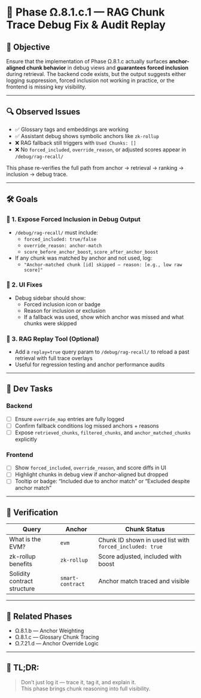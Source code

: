 # 🧠 Phase Ω.8.1.c.1 — RAG Chunk Trace Debug Fix & Audit Replay

## 🧭 Objective

Ensure that the implementation of Phase Ω.8.1.c actually surfaces **anchor-aligned chunk behavior** in debug views and **guarantees forced inclusion** during retrieval. The backend code exists, but the output suggests either logging suppression, forced inclusion not working in practice, or the frontend is missing key visibility.

---

## 🔍 Observed Issues

- ✅ Glossary tags and embeddings are working
- ✅ Assistant debug shows symbolic anchors like `zk-rollup`
- ❌ RAG fallback still triggers with `Used Chunks: []`
- ❌ No `forced_included`, `override_reason`, or adjusted scores appear in `/debug/rag-recall/`

This phase re-verifies the full path from anchor → retrieval → ranking → inclusion → debug trace.

---

## 🛠️ Goals

### 🔹 1. Expose Forced Inclusion in Debug Output
- `/debug/rag-recall/` must include:
  - `forced_included: true/false`
  - `override_reason: anchor-match`
  - `score_before_anchor_boost`, `score_after_anchor_boost`
- If any chunk was matched by anchor and not used, log:
  - `"Anchor-matched chunk [id] skipped — reason: [e.g., low raw score]"`

### 🔹 2. UI Fixes
- Debug sidebar should show:
  - Forced inclusion icon or badge
  - Reason for inclusion or exclusion
  - If a fallback was used, show which anchor was missed and what chunks were skipped

### 🔹 3. RAG Replay Tool (Optional)
- Add a `replay=true` query param to `/debug/rag-recall/` to reload a past retrieval with full trace overlays
- Useful for regression testing and anchor performance audits

---

## 🔧 Dev Tasks

### Backend
- [ ] Ensure `override_map` entries are fully logged
- [ ] Confirm fallback conditions log missed anchors + reasons
- [ ] Expose `retrieved_chunks`, `filtered_chunks`, and `anchor_matched_chunks` explicitly

### Frontend
- [ ] Show `forced_included`, `override_reason`, and score diffs in UI
- [ ] Highlight chunks in debug view if anchor-aligned but dropped
- [ ] Tooltip or badge: “Included due to anchor match” or “Excluded despite anchor match”

---

## 🧪 Verification

| Query | Anchor | Chunk Status |
|-------|--------|--------------|
| What is the EVM? | `evm` | Chunk ID shown in used list with `forced_included: true` |
| zk-rollup benefits | `zk-rollup` | Score adjusted, included with boost |
| Solidity contract structure | `smart-contract` | Anchor match traced and visible |

---

## 🔁 Related Phases
- Ω.8.1.b — Anchor Weighting
- Ω.8.1.c — Glossary Chunk Tracing
- Ω.7.21.d — Anchor Override Logic

---

## 🧠 TL;DR:
> Don’t just log it — trace it, tag it, and explain it.  
> This phase brings chunk reasoning into full visibility.